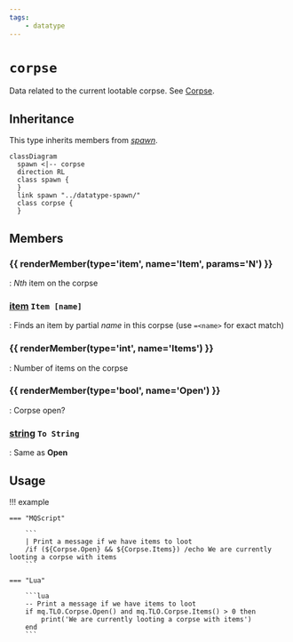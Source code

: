 ```yaml
---
tags:
    - datatype
---
```

# `corpse`

Data related to the current lootable corpse. See [Corpse](../top-level-objects/tlo-corpse.md).

## Inheritance

This type inherits members from [_spawn_](datatype-spawn.md).

```mermaid
classDiagram
  spawn <|-- corpse
  direction RL
  class spawn {
  }
  link spawn "../datatype-spawn/"
  class corpse {
  }
```

## Members

### {{ renderMember(type='item', name='Item', params='N') }}

:   _Nth_ item on the corpse

### [item][item] `Item [name]`

:   Finds an item by partial _name_ in this corpse (use `=<name>` for exact match)

### {{ renderMember(type='int', name='Items') }}

:   Number of items on the corpse

### {{ renderMember(type='bool', name='Open') }}

:   Corpse open?

### [string][string] `To String`

:   Same as **Open**


## Usage

!!! example

    === "MQScript"

        ```
        | Print a message if we have items to loot
        /if (${Corpse.Open} && ${Corpse.Items}) /echo We are currently looting a corpse with items
        ```

    === "Lua"

        ```lua
        -- Print a message if we have items to loot
        if mq.TLO.Corpse.Open() and mq.TLO.Corpse.Items() > 0 then
            print('We are currently looting a corpse with items')
        end
        ```

[bool]: datatype-bool.md
[int]: datatype-int.md
[item]: datatype-item.md
[string]: datatype-string.md
